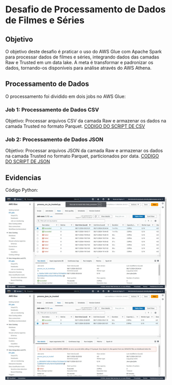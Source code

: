 # Desafio de Processamento de Dados de Filmes e Séries

## Objetivo

O objetivo deste desafio é praticar o uso do AWS Glue com Apache Spark para processar dados de filmes e séries, integrando dados das camadas Raw e Trusted em um data lake. A meta é transformar e padronizar os dados, tornando-os disponíveis para análise através do AWS Athena.

## Processamento de Dados

O processamento foi dividido em dois jobs no AWS Glue:

### Job 1: Processamento de Dados CSV

Objetivo: Processar arquivos CSV da camada Raw e armazenar os dados na camada Trusted no formato Parquet.
[CODIGO DO SCRIPT DE CSV](/Sprint%208/Desafio/glue%20jobs/process_csv_to_trusted.py)

### Job 2: Processamento de Dados JSON

Objetivo: Processar arquivos JSON da camada Raw e armazenar os dados na camada Trusted no formato Parquet, particionados por data.
[CODIGO DO SCRIPT DE JSON](/Sprint%208/Desafio/glue%20jobs/process_json_to_trusted.py)


## Evidencias

Código Python:

![Realizaçao do RUN do scrip de CSV](/Sprint%208/Desafio/Evidencias/csv-sucesso.jpeg)
![Realizaçao do RUN do scrip de JSON](/Sprint%208/Desafio/Evidencias/json-sucesso.jpeg)
